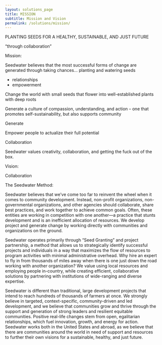 ```yaml
---
layout: solutions_page
title: MISSION
subtitle: Mission and Vision
permalink: /solutions/mission/
---
```


PLANTING SEEDS FOR A HEALTHY, SUSTAINABLE, AND JUST FUTURE

“through collaboration” 

Mission:

Seedwater believes that the most successful forms of change are generated through taking chances… planting and watering seeds 

-	relationships
-	empowerment 

Change the world with small seeds that flower into well-established plants with deep roots

Generate a culture of compassion, understanding, and action – one that promotes self-sustainability, but also supports community 

Generate 

Empower people to actualize their full potential 

Collaboration

Seedwater values creativity, collaboration, and getting the fuck out of the box. 



Vision:
	
Collaboration 

The Seedwater Method:

Seedwater believes that we’ve come too far to reinvent the wheel when it comes to community development.  Instead, non-profit organizations, non-governmental organizations, and other agencies should collaborate, share best practices, and work together to achieve common goals.  Often, these entities are working in competition with one another—a practice that stunts development and is an inefficient allocation of resources.  We develop project and generate change by working directly with communities and organizations on the ground.  

Seedwater operates primarily through “Seed Granting” and project partnership, a method that allows us to strategically identify successful projects and individuals in a way that maximizes the flow of resources to program activities with minimal administrative overhead.  Why hire an expert to fly in from thousands of miles away when there is one just down the road working with another organization?  We value using local resources and employing people in-country, while creating efficient, collaborative solutions by partnering with institutions of wide-ranging and diverse expertise. 

Seedwater is different than traditional, large development projects that intend to reach hundreds of thousands of farmers at once. We strongly believe in targeted, context-specific, community-driven and led development, and we believe that communities grow and thrive through the support and generation of strong leaders and resilient equitable communities. Positive real-life changes stem from open, egalitarian relationships, which fuel innovation, growth, and energy for action. Seedwater works both in the United States and abroad, as we believe that there are communities around the world in need of support and resources to further their own visions for a sustainable, healthy, and just future.
